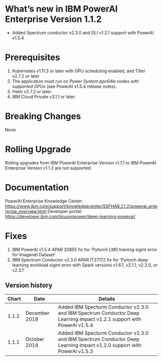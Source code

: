 [//]: # (Licensed Materials - Property of IBM)
[//]: # (5737-E67)
[//]: # (\(C\) Copyright IBM Corporation 2018 All Rights Reserved.)
[//]: # (US Government Users Restricted Rights - Use, duplication or)
[//]: # (disclosure restricted by GSA ADP Schedule Contract with IBM Corp.)

# What’s new in IBM PowerAI Enterprise Version 1.1.2

* Added Spectrum conductor v2.3.0 and DLI v1.2.1 support with PowerAI v1.5.4


# Prerequisites
1. Kubernetes v1.11.3 or later with GPU scheduling enabled, and Tiller v2.7.2 or later
2. The application must run on *Power System ppc64le* nodes with *supported GPUs* (see PowerAI v1.5.4 release notes).
3. Helm v2.7.2 or later.
4. IBM Cloud Private v3.1.1 or later.

# Breaking Changes
  None
  
# Rolling Upgrade
  Rolling upgrades from IBM PowerAI Enterprise Version v1.1.1 to IBM PowerAI Enterprise Version v1.1.2 are not supported.

# Documentation
  PowerAI Enterprise Knowledge Center: https://www.ibm.com/support/knowledgecenter/SSFHA8_1.1.2/powerai_enterprise_overview.html
  Developer portal: https://developer.ibm.com/linuxonpower/deep-learning-powerai/

# Fixes
1. IBM PowerAI v1.5.4 APAR 20855 fix for 'Pytorch LMS training sigint error for Imagenet Dataset'
2. IBM Spectrum Conductor v2.3.0 APAR IT27172 fix for 'Pytorch deep learning workload sigint error with Spark versions v1.6.1, v2.1.1, v2.2.0, or v2.3.1' 

## Version history
| Chart | Date | Details |
| ----- | ---- | ------- |
| 1.1.2 | December 2018 | Added IBM Specturm Conductor v2.3.0 and IBM Spectrum Conductor Deep Learning Impact v1.2.1 support with PowerAI v1.5.4 |
| 1.1.1 | October 2018 | Added IBM Specturm Conductor v2.3.0 and IBM Spectrum Conductor Deep Learning Impact v1.2.0 support with PowerAI v1.5.3 |
